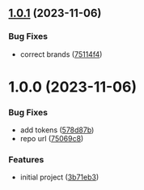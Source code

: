 ## [1.0.1](https://github.com/eduardoborges/react-native-flex/compare/1.0.0...1.0.1) (2023-11-06)


### Bug Fixes

* correct brands ([75114f4](https://github.com/eduardoborges/react-native-flex/commit/75114f40733a42734678907410cd7df998665a2f))

# 1.0.0 (2023-11-06)


### Bug Fixes

* add tokens ([578d87b](https://github.com/eduardoborges/react-native-flex/commit/578d87b776b7cacddeae8d0370ac0842eddf7cf3))
* repo url ([75069c8](https://github.com/eduardoborges/react-native-flex/commit/75069c8f61e99b24f5f3ad995fbe5707be52b3cc))


### Features

* initial project ([3b71eb3](https://github.com/eduardoborges/react-native-flex/commit/3b71eb3a3755d768167d217bf2ae2ae5fd8b1e83))
